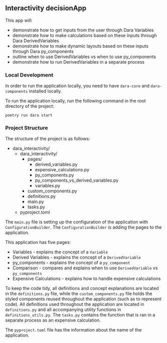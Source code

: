 ## Interactivity decisionApp


This app will:
- demonstrate how to get inputs from the user through Dara Variables
- demonstrate how to make calculations based on these inputs through Dara DerivedVariables
- demonstrate how to make dynamic layouts based on these inputs through Dara py_components
- outline when to use DerivedVariables vs when to use py_components
- demonstrate how to run DerivedVariables in a separate process

### Local Development

In order to run the application locally, you need to have `dara-core` and `dara-components` installed locally. 

To run the application locally, run the following command in the root directory of the project:

```
poetry run dara start
```


### Project Structure

The structure of the project is as follows:
- dara_interactivity/
    - dara_interactivity/
        - pages/
            - derived_variables.py
            - expensive_calculations.py
            - py_components.py
            - py_components_vs_derived_variables.py
            - variables.py
        - custom_components.py
        - definitions.py
        - main.py
        - tasks.py
    - pyproject.toml

The `main.py` file is setting up the configuration of the application with `ConfigurationBuilder`. 
The `ConfigurationBuilder` is adding the pages to the application.

This application has five pages:
- Variables - explains the concept of a `Variable`
- Derived Variables - explains the concept of a `DerivedVariable`
- py_components - explains the concept of a `py_component`
- Comparison - compares and explains when to use `DerivedVariable` vs `py_components`
- Expensive Calculations - explains how to handle expensive calculations

To keep the code tidy, all definitions and concept explanations are located in the `definitions.py` file, while the `custom_components.py` file holds the styled components reused throughout the application (such as to represent code).
All definitions used throughout the application are located in `definitions.py` and all accompanying utility functions in `definitions_utils.py`. The `tasks.py` contains the function that is ran in a separate process as an expensive calculation. 

The `pyproject.toml` file has the information about the name of the application.
